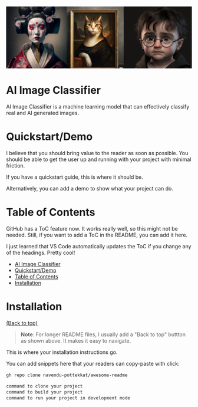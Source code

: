 

<!-- Add banner here -->
![Banner](./banneraiimg.jpg)

# AI Image Classifier

AI Image Classifier is a machine learning model that can effectively classify real and AI generated images.

<!-- Add buttons here -->

<!-- Remove this note if you plan to copy this README -->

<!-- Describe your project in brief -->

<!-- Add badges with link to Shields IO -->

# Quickstart/Demo

<!-- Add a demo for your project -->

I believe that you should bring value to the reader as soon as possible. You should be able to get the user up and running with your project with minimal friction.

If you have a quickstart guide, this is where it should be.

Alternatively, you can add a demo to show what your project can do.

# Table of Contents

GitHub has a ToC feature now. It works really well, so this might not be needed. Still, if you want to add a ToC in the README, you can add it here.

I just learned that VS Code automatically updates the ToC if you change any of the headings. Pretty cool!

- [AI Image Classifier](#ai)
- [Quickstart/Demo](#quickstartdemo)
- [Table of Contents](#table-of-contents)
- [Installation](#installation)

# Installation
[(Back to top)](#table-of-contents)

> **Note**: For longer README files, I usually add a "Back to top" buttton as shown above. It makes it easy to navigate.

This is where your installation instructions go.

You can add snippets here that your readers can copy-paste with click:

```shell
gh repo clone navendu-pottekkat/awesome-readme
```


```shell
command to clone your project
command to build your project
command to run your project in development mode
```



